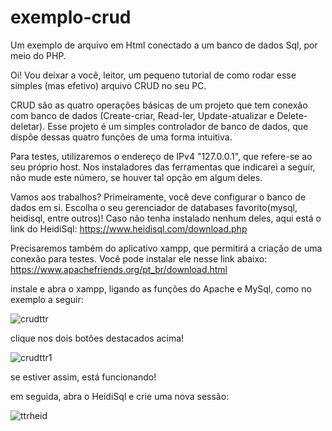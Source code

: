 # exemplo-crud
Um exemplo de arquivo em Html conectado a um banco de dados Sql, por meio do PHP.

Oi! Vou deixar a você, leitor, um pequeno tutorial de como rodar esse simples (mas efetivo) arquivo CRUD no seu PC.

CRUD são as quatro operações básicas de um projeto que tem conexão com banco de dados (Create-criar, Read-ler, Update-atualizar e Delete-deletar).
Esse projeto é um simples controlador de banco de dados, que dispõe dessas quatro funções de uma forma intuitiva.

Para testes, utilizaremos o endereço de IPv4 "127.0.0.1", que refere-se ao seu próprio host. Nos instaladores das ferramentas que indicarei a seguir, não mude este número, se houver tal opção em algum deles.

Vamos aos trabalhos? Primeiramente, você deve configurar o banco de dados em si. Escolha o seu gerenciador de databases favorito(mysql, heidisql, entre outros)!
Caso não tenha instalado nenhum deles, aqui está o link do HeidiSql:
https://www.heidisql.com/download.php

Precisaremos também do aplicativo xampp, que permitirá a criação de uma conexão para testes. Você pode instalar ele nesse link abaixo:
https://www.apachefriends.org/pt_br/download.html

instale e abra o xampp, ligando as funções do Apache e MySql, como no exemplo a seguir:

![crudttr](https://user-images.githubusercontent.com/105890630/228088331-b48cc1b6-9744-4e69-8661-5856c7d7564e.png)

clique nos dois botões destacados acima!


![crudttr1](https://user-images.githubusercontent.com/105890630/228088303-64bfc3fb-4b5f-431c-b73d-21d70dd3c629.png)

se estiver assim, está funcionando!
  
  
  
  

em seguida, abra o HeidiSql e crie uma nova sessão:


![ttrheid](https://user-images.githubusercontent.com/105890630/228086603-84950eaf-9e3c-4053-9c63-404af5451554.png)




<codigo sql aqui>

